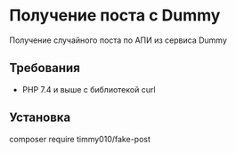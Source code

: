 # Получение поста с Dummy 
  
Получение случайного поста по АПИ из сервиса Dummy  
  
## Требования  
  
- PHP 7.4 и выше с библиотекой curl
  
## Установка  

composer require timmy010/fake-post